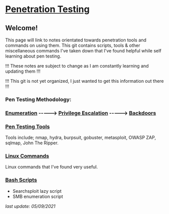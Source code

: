 # [Penetration Testing](https://h1dz.github.io/Pen-Testing/)  


## **Welcome!**
 

This page will link to notes orientated towards penetration tools and commands on using them.
This git contains scripts, tools & other miscellaneous commands I've taken down that I've found helpful while self learning about pen testing. 

!!! These notes are subject to change as I am constantly learning and updating them !!!     
     
!!! This git is not yet organized, I just wanted to get this information out there !!!    
    
   
### **Pen Testing Methodology:**
### [Enumeration](https://github.com/h1dz/Pen-Testing/blob/Methodology/Enumeration.md) -----> [Privilege Escalation](https://github.com/h1dz/Pen-Testing/blob/Methodology/Privilege-Escalation.md) -----> [Backdoors](https://github.com/h1dz/Pen-Testing/blob/Methodology/Backdoors.md)                      
   
   
   
### [Pen Testing Tools](https://github.com/h1dz/Pen-Testing/tree/Tools)
Tools include; nmap, hydra, burpsuit, gobuster, metasploit, OWASP ZAP, sqlmap, John The Ripper.   
   
### [Linux Commands](https://github.com/h1dz/Pen-Testing/tree/Commands)
Linux commands that I've found very useful.  
    
### [Bash Scripts](https://github.com/h1dz/Pen-Testing/tree/BashScripts)
- Searchsploit lazy script    
- SMB enumeration script
      
_last update: 05/09/2021_
